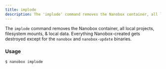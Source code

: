 ```yaml
---
title: implode
description: The 'implode' command removes the Nanobox container, all local projects, filesystem mounts, and local data.
---
```


The `implode` command removes the Nanobox container, all local projects, filesystem mounts, & local data. Everything Nanobox-created gets destroyed except for the `nanobox` and `nanobox-update` binaries.

### Usage
```bash
$ nanobox implode
```
